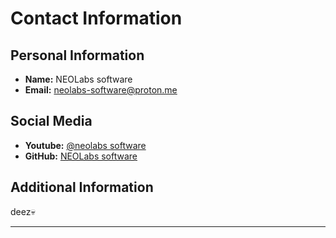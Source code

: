 # Contact Information

## Personal Information

- **Name:** NEOLabs software
- **Email:** neolabs-software@proton.me

## Social Media

- **Youtube:** [@neolabs software](https://www.youtube.com/@neolabssoftware)
- **GitHub:** [NEOLabs software](https://github.com/neolabs-software)

## Additional Information

deez💀

---


